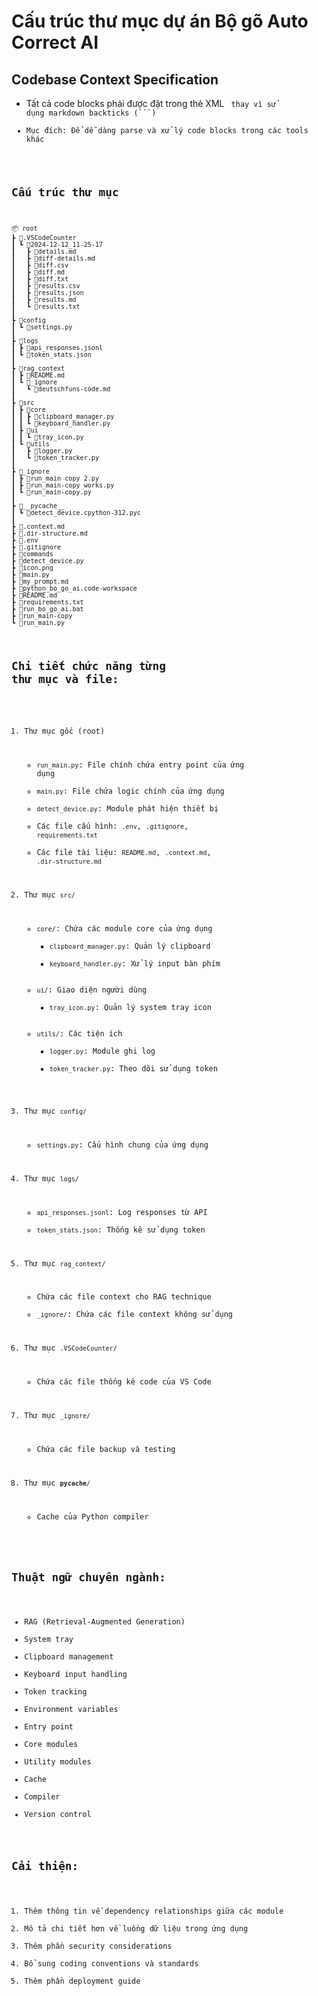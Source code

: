 # Cấu trúc thư mục dự án Bộ gõ Auto Correct AI

## Codebase Context Specification
- Tất cả code blocks phải được đặt trong thẻ XML <code> thay vì sử dụng markdown backticks (```)
- Mục đích: Để dễ dàng parse và xử lý code blocks trong các tools khác

## Cấu trúc thư mục

<code>
📦 root
┣ 📂.VSCodeCounter
┃ ┗ 📂2024-12-12_11-25-17
┃   ┣ 📜details.md
┃   ┣ 📜diff-details.md
┃   ┣ 📜diff.csv
┃   ┣ 📜diff.md
┃   ┣ 📜diff.txt
┃   ┣ 📜results.csv
┃   ┣ 📜results.json
┃   ┣ 📜results.md
┃   ┗ 📜results.txt
┃
┣ 📂config
┃ ┗ 📜settings.py
┃
┣ 📂logs
┃ ┣ 📜api_responses.jsonl
┃ ┗ 📜token_stats.json
┃
┣ 📂rag_context
┃ ┣ 📜README.md
┃ ┗ 📂_ignore
┃   ┗ 📜deutschfuns-code.md
┃
┣ 📂src
┃ ┣ 📂core
┃ ┃ ┣ 📜clipboard_manager.py
┃ ┃ ┗ 📜keyboard_handler.py
┃ ┣ 📂ui
┃ ┃ ┗ 📜tray_icon.py
┃ ┗ 📂utils
┃   ┣ 📜logger.py
┃   ┗ 📜token_tracker.py
┃
┣ 📂_ignore
┃ ┣ 📜run_main copy 2.py
┃ ┣ 📜run_main-copy works.py
┃ ┗ 📜run_main-copy.py
┃
┣ 📂__pycache__
┃ ┗ 📜detect_device.cpython-312.pyc
┃
┣ 📜.context.md
┣ 📜.dir-structure.md
┣ 📜.env
┣ 📜.gitignore
┣ 📜commands
┣ 📜detect_device.py
┣ 📜icon.png
┣ 📜main.py
┣ 📜my_prompt.md
┣ 📜python_bo_go_ai.code-workspace
┣ 📜README.md
┣ 📜requirements.txt
┣ 📜run_bo_go_ai.bat
┣ 📜run_main-copy
┗ 📜run_main.py
</code>

## Chi tiết chức năng từng thư mục và file:

1. Thư mục gốc (root)
   - <code>run_main.py</code>: File chính chứa entry point của ứng dụng
   - <code>main.py</code>: File chứa logic chính của ứng dụng
   - <code>detect_device.py</code>: Module phát hiện thiết bị
   - Các file cấu hình: <code>.env</code>, <code>.gitignore</code>, <code>requirements.txt</code>
   - Các file tài liệu: <code>README.md</code>, <code>.context.md</code>, <code>.dir-structure.md</code>

2. Thư mục <code>src/</code>
   - <code>core/</code>: Chứa các module core của ứng dụng
     - <code>clipboard_manager.py</code>: Quản lý clipboard
     - <code>keyboard_handler.py</code>: Xử lý input bàn phím
   - <code>ui/</code>: Giao diện người dùng
     - <code>tray_icon.py</code>: Quản lý system tray icon
   - <code>utils/</code>: Các tiện ích
     - <code>logger.py</code>: Module ghi log
     - <code>token_tracker.py</code>: Theo dõi sử dụng token

3. Thư mục <code>config/</code>
   - <code>settings.py</code>: Cấu hình chung của ứng dụng

4. Thư mục <code>logs/</code>
   - <code>api_responses.jsonl</code>: Log responses từ API
   - <code>token_stats.json</code>: Thống kê sử dụng token

5. Thư mục <code>rag_context/</code>
   - Chứa các file context cho RAG technique
   - <code>_ignore/</code>: Chứa các file context không sử dụng

6. Thư mục <code>.VSCodeCounter/</code>
   - Chứa các file thống kê code của VS Code

7. Thư mục <code>_ignore/</code>
   - Chứa các file backup và testing

8. Thư mục <code>__pycache__/</code>
   - Cache của Python compiler

## Thuật ngữ chuyên ngành:
- RAG (Retrieval-Augmented Generation)
- System tray
- Clipboard management
- Keyboard input handling
- Token tracking
- Environment variables
- Entry point
- Core modules
- Utility modules
- Cache
- Compiler
- Version control

## Cải thiện:
1. Thêm thông tin về dependency relationships giữa các module
2. Mô tả chi tiết hơn về luồng dữ liệu trong ứng dụng
3. Thêm phần security considerations
4. Bổ sung coding conventions và standards
5. Thêm phần deployment guide
